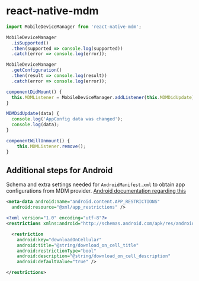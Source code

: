 
# react-native-mdm

```javascript
import MobileDeviceManager from 'react-native-mdm';
```

```javascript
MobileDeviceManager
  .isSupported()
  .then(supported => console.log(supported))
  .catch(error => console.log(error));
```

```javascript
MobileDeviceManager
  .getConfiguration()
  .then(result => console.log(result))
  .catch(error => console.log(error));
```

```javascript
componentDidMount() {
  this.MDMListener = MobileDeviceManager.addListener(this.MDMDidUpdate);
}

MDMDidUpdate(data) {
  console.log('AppConfig data was changed');
  console.log(data);
}

componentWillUnmount() {
    this.MDMListener.remove();
}
```

## Additional steps for Android

Schema and extra settings needed for `AndroidManifest.xml` to obtain app configurations from MDM provider. [Android documentation regarding this](https://developer.android.com/work/managed-configurations.html)

```xml
<meta-data android:name="android.content.APP_RESTRICTIONS"
  android:resource="@xml/app_restrictions" />
```

```xml
<?xml version="1.0" encoding="utf-8"?>
<restrictions xmlns:android="http://schemas.android.com/apk/res/android">

  <restriction
    android:key="downloadOnCellular"
    android:title="@string/download_on_cell_title"
    android:restrictionType="bool"
    android:description="@string/download_on_cell_description"
    android:defaultValue="true" />

</restrictions>
```
